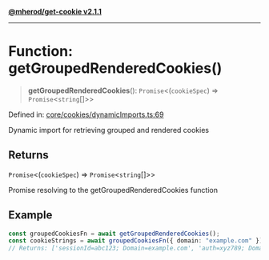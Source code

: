 [**@mherod/get-cookie v2.1.1**](../../index.html)

---

# Function: getGroupedRenderedCookies()

> **getGroupedRenderedCookies**(): `Promise`\<(`cookieSpec`) => `Promise`\<`string`[]\>\>

Defined in: [core/cookies/dynamicImports.ts:69](https://github.com/mherod/get-cookie/blob/f162cf080e158f18fe4a3d39249851b82b6fc5ad/src/core/cookies/dynamicImports.ts#L69)

Dynamic import for retrieving grouped and rendered cookies

## Returns

`Promise`\<(`cookieSpec`) => `Promise`\<`string`[]\>\>

Promise resolving to the getGroupedRenderedCookies function

## Example

```typescript
const groupedCookiesFn = await getGroupedRenderedCookies();
const cookieStrings = await groupedCookiesFn({ domain: "example.com" });
// Returns: ['sessionId=abc123; Domain=example.com', 'auth=xyz789; Domain=example.com']
```
